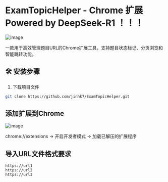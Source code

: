 
# ExamTopicHelper - Chrome 扩展  Powered by DeepSeek-R1 ！！！

![image](https://github.com/user-attachments/assets/9e194b1c-3215-4c41-b7a2-2a84ca0f269b)



一款用于高效管理题目URL的Chrome扩展工具，支持题目状态标记、分页浏览和智能跳转功能。


## 🛠️ 安装步骤

1. 下载项目文件
```bash
git clone https://github.com/jinhk7/ExamTopicHelper.git
```

## 添加扩展到Chrome
![image](https://github.com/user-attachments/assets/09a8a0fb-23c5-4f61-a546-66f84e17e29f)


chrome://extensions → 开启开发者模式 → 加载已解压的扩展程序

## 导入URL文件格式要求
```
https://url1
https://url2
https://url3
```

